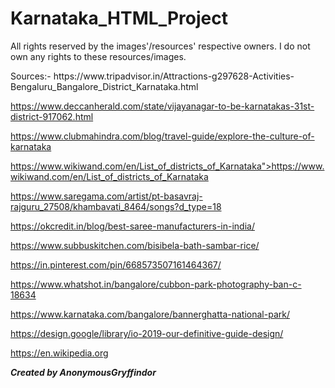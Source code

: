 # Karnataka_HTML_Project
<p>All rights reserved by the images'/resources' respective owners. I do not own any rights to these resources/images.</p>
<p>
Sources:-
https://www.tripadvisor.in/Attractions-g297628-Activities-Bengaluru_Bangalore_District_Karnataka.html

https://www.deccanherald.com/state/vijayanagar-to-be-karnatakas-31st-district-917062.html

https://www.clubmahindra.com/blog/travel-guide/explore-the-culture-of-karnataka

https://www.wikiwand.com/en/List_of_districts_of_Karnataka">https://www.wikiwand.com/en/List_of_districts_of_Karnataka

https://www.saregama.com/artist/pt-basavraj-rajguru_27508/khambavati_8464/songs?d_type=18

https://okcredit.in/blog/best-saree-manufacturers-in-india/

https://www.subbuskitchen.com/bisibela-bath-sambar-rice/

https://in.pinterest.com/pin/668573507161464367/

https://www.whatshot.in/bangalore/cubbon-park-photography-ban-c-18634

https://www.karnataka.com/bangalore/bannerghatta-national-park/

https://design.google/library/io-2019-our-definitive-guide-design/

https://en.wikipedia.org
</p>
<p>
  <b>
    <i>
      Created by AnonymousGryffindor
    </i>
  </b>
  </p>
